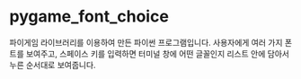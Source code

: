 # pygame_font_choice
파이게임 라이브러리를 이용하여 만든 파이썬 프로그램입니다. 
사용자에게 여러 가지 폰트를 보여주고, 스페이스 키를 입력하면 터미널 창에 어떤 글꼴인지 리스트 안에 담아서 누른 순서대로 보여줍니다.

